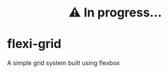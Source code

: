 <h1 style="text-align: center;">⚠️ In progress...</h1>

# flexi-grid
A simple grid system built using flexbox
